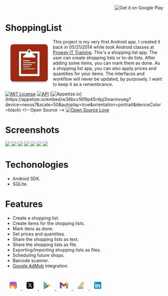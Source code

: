 
<a href='https://play.google.com/store/apps/details?id=br.com.activity' target='_blank' align="right"  style='margin:13px;'><img align="right" height='45' src='https://play.google.com/intl/en_us/badges/static/images/badges/en_badge_web_generic.png' alt='Get it on Google Play' /></a>


# ShoppingList
<img src="https://github.com/jrvansuita/ShoppingList/blob/master/app/src/main/res/mipmap-xxxhdpi/ic_launcher.webp?raw=true" align="left" hspace="1" height='150' width='150' vspace="1">

This project is my very first Android app. I created it back in 05/21/2014 while took Android classes at [Proway IT Training](http://proway.com.br/).
This's a shopping list app. The user can create shopping lists or to-do lists. After adding some items, you can mark them as done. As a shopping list app, you can also apply prices and quantities for your items. The interfaces and workflow will never be updated, by purposely. I want to keep it as a remembrance.


<!-- License -->
<a target="_blank" href="/LICENSE.txt"><img src="http://img.shields.io/:License-MIT-yellow.svg" alt="MIT License" /></a><!-- Minimun Android Api -->
<a target="_blank" href="https://developer.android.com/reference/android/os/Build.VERSION_CODES.html#HONEYCOMB_MR1"><img src="https://img.shields.io/badge/API-12%2B-blue.svg?style=flat" alt="API" /></a><!-- Apptize.io -->
[![Appetize.io](https://img.shields.io/badge/Apptize.io-Run%20Now-brightgreen.svg?)](https://appetize.io/embed/w36bcv16f9p45r4pj3marmvueg?device=nexus7&scale=50&autoplay=true&orientation=portrait&deviceColor=black) <!--Open Source --> [![Open Source Love](https://badges.frapsoft.com/os/v2/open-source.svg?v=103)](https://github.com/jrvansuita)


# Screenshots
<img src="images/screenshots/showing_lists.png" height='auto' width='210'/> <img src="images/screenshots/showing_item_prices.png" height='auto' width='210'/> <img src="images/screenshots/marking_item_as_done.png" height='auto' width='210'/> <img src="images/screenshots/list_marked_as_done.png" height='auto' width='210'/> <img src="images/screenshots/showing_menu.png" height='auto' width='210'/> <img src="images/screenshots/showing_settings.png" height='auto' width='210'/> <img src="images/screenshots/showing_about.png" height='auto' width='210'/>


# Techonologies
 * Android SDK.
 * SQLite.
  
# Features
 * Create a shopping list.
 * Create items for the shopping lists.
 * Mark itens as done.
 * Set prices and quantities.
 * Share the shopping lists as text.
 * Share the shopping lists as file.
 * Exporting/Importing shopping lists as files.
 * Scheduling future shops.
 * Barcode scanner.
 * [Google AdMob](https://www.google.com/admob/) integration.
 
  
# 

<a href="https://www.instagram.com/jnrvans" target="_blank">
  <img width="30" height="30" src="https://github.com/jrvansuita/jrvansuita/blob/main/icons/instagram.png?raw=true" alt="Instagram" width="44" height="44" hspace="10">
</a>
<a href="https://x.com/jnrvans" target="_blank">
  <img width="30" height="30" src="https://github.com/jrvansuita/jrvansuita/blob/main/icons/x.png?raw=true" alt="X.com" width="44" height="44" hspace="10">
</a>
<a href="https://play.google.com/store/apps/dev?id=8002078663318221363" target="_blank">
  <img width="30" height="30" src="https://github.com/jrvansuita/jrvansuita/blob/main/icons/google-play.png?raw=true" alt="Google Play Store" width="44" height="44" hspace="10">
</a>
<a href="mailto:vansuita.jr@gmail.com" target="_blank" >
  <img width="30" height="30" src="https://github.com/jrvansuita/jrvansuita/blob/main/icons/gmail.png?raw=true" alt="E-mail" width="44" height="44" hspace="10">
</a>
<a href="https://stackoverflow.com/users/3732187/vansuita-jr" target="_blank" >
  <img width="30" height="30" src="https://github.com/jrvansuita/jrvansuita/blob/main/icons/stack-overflow.png?raw=true" alt="Stack Overflow" width="44" height="44" hspace="10">
</a>
<a href="https://www.linkedin.com/in/jrvans/" target="_blank" >
  <img width="30" height="30" src="https://github.com/jrvansuita/jrvansuita/blob/main/icons/linkedin.png?raw=true" alt="LinkedIn" width="44" height="44" hspace="10">
</a>
